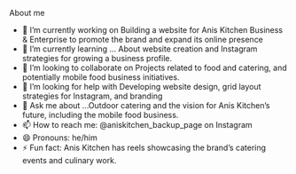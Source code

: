 About me
- 🔭 I’m currently working on Building a website for Anis Kitchen Business & Enterprise to promote the brand and expand its online presence
- 🌱 I’m currently learning ... About website creation and Instagram strategies for growing a business profile.
- 👯 I’m looking to collaborate on Projects related to food and catering, and potentially mobile food business initiatives.
- 🤔 I’m looking for help with Developing website design, grid layout strategies for Instagram, and branding
- 💬 Ask me about ...Outdoor catering and the vision for Anis Kitchen’s future, including the mobile food business.
- 📫 How to reach me: @aniskitchen_backup_page on Instagram
- 😄 Pronouns: he/him
- ⚡ Fun fact: Anis Kitchen has reels showcasing the brand’s catering events and culinary work.
